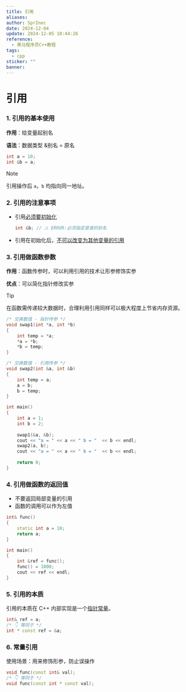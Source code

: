 ```yaml
---
title: 引用
aliases: 
author: SprInec
date: 2024-12-04
update: 2024-12-05 10:44:26
reference:
  - 黑马程序员C++教程
tags:
  - cpp
sticker: ""
banner: 
---
```

# 引用

### 1. 引用的基本使用

**作用**：给变量起别名

**语法**：数据类型 &别名 = 原名

```cpp
int a = 10;
int &b = a;
```

> [!note]
>
> 引用操作后 `a`，`b` 均指向同一地址。

### 2. 引用的注意事项

- 引用<u>必须要初始化</u>

    ```cpp
    int &b; // ⚠ ERROR:必须指定是谁的别名
    ```

- 引用在初始化后，<u>不可以改变为其他变量的引用</u>

### 3. 引用做函数参数

**作用**：函数传参时，可以利用引用的技术让形参修饰实参

**优点**：可以简化指针修改实参

>[!Tip]
> 在函数需传递较大数据时，合理利用引用同样可以极大程度上节省内存资源。

```cpp
/* 交换数值 - 指针传参 */
void swap1(int *a, int *b)
{
    int temp = *a;
    *a = *b;
    *b = temp;
}

/* 交换数值 - 引用传参 */
void swap2(int &a, int &b)
{
    int temp = a; 
    a = b;
    b = temp;
}

int main()
{
    int a = 1;
    int b = 2;
 
    swap1(&a, &b);
    cout << "a = " << a << " b = "  << b << endl;
    swap2(a, b);
    cout << "a = " << a << " b = "  << b << endl;
    
    return 0;
}
```

### 4. 引用做函数的返回值

- 不要返回局部变量的引用
- 函数的调用可以作为左值

```cpp
int& func()
{
	static int a = 10;
	return a;
}

int main()
{
	int &ref = func();
	func() = 1000;
	cout << ref << endl;
}
```

### 5. 引用的本质

引用的本质在 C++ 内部实现是一个[指针常量](指针.md#3.2%20指针常量)。

```cpp
int& ref = a;
/* 👇 等同于 */
int * const ref = &a;
```

### 6. 常量引用

使用场景：用来修饰形参，防止误操作

```cpp
void func(const int& val);
/* 👇 等同于 */
void func(const int * const val);
```

